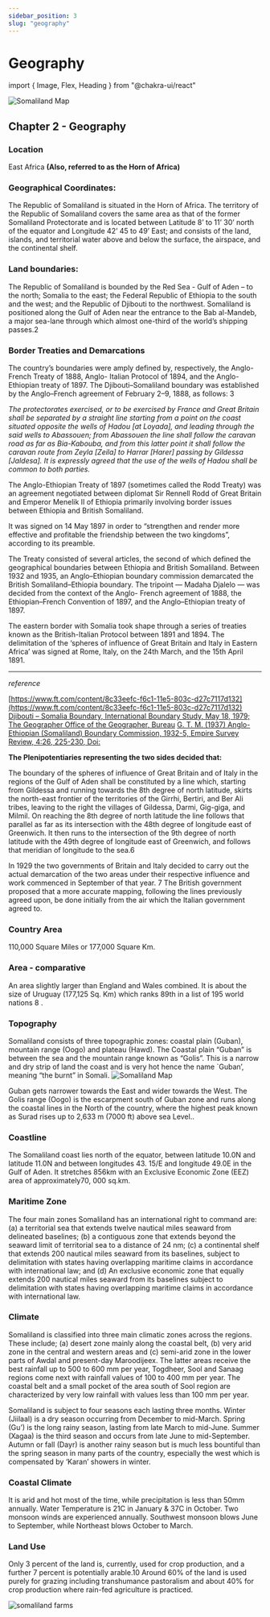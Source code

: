 ```yaml
---
sidebar_position: 3
slug: "geography"
---
```


# Geography

import { Image, Flex, Heading } from "@chakra-ui/react"

<Flex boxSize="xs" bg="red.200" justify="center" mb={12} >
  <Image   
    objectFit="cover" src="img/geomap.jpg" alt="Somaliland Map " />
</Flex>

## Chapter 2 - Geography

### Location

East Africa <strong>(Also, referred to as the Horn of Africa)</strong>

### Geographical Coordinates:

The Republic of Somaliland is situated in the Horn of Africa. The territory of the Republic of Somaliland covers the
same area as that of the former Somaliland Protectorate and is located between Latitude 8’ to 11’ 30’ north of the
equator and Longitude 42’ 45 to 49’ East; and consists of the land, islands, and territorial water above and below the
surface, the airspace, and the continental shelf.

### Land boundaries:

The Republic of Somaliland is bounded by the Red Sea - Gulf of Aden – to the north; Somalia to the east; the
Federal Republic of Ethiopia to the south and the west; and the Republic of Djibouti to the northwest. Somaliland is
positioned along the Gulf of Aden near the entrance to the Bab al-Mandeb, a major sea-lane through which almost
one-third of the world’s shipping passes.2

### Border Treaties and Demarcations

The country’s boundaries were amply defined by, respectively, the Anglo-French Treaty of 1888, Anglo-
Italian Protocol of 1894, and the Anglo-Ethiopian treaty of 1897. The Djibouti–Somaliland boundary was
established by the Anglo–French agreement of February 2–9, 1888, as follows: 3

<em>
The protectorates exercised, or to be exercised by France and Great Britain shall be separated by a straight
line starting from a point on the coast situated opposite the wells of Hadou [at Loyada], and leading through
the said wells to Abassouen; from Abassouen the line shall follow the caravan road as far as Bia-Kabouba,
and from this latter point it shall follow the caravan route from Zeyla [Zeila] to Harrar [Harer] passing by
Gildessa [Jaldesa].
It is expressly agreed that the use of the wells of Hadou shall be common to both parties.
</em><br/>

The Anglo-Ethiopian Treaty of 1897 (sometimes called the Rodd Treaty) was an agreement negotiated between
diplomat Sir Rennell Rodd of Great Britain and Emperor Menelik II of Ethiopia primarily involving border issues
between Ethiopia and British Somaliland.

It was signed on 14 May 1897 in order to “strengthen and render more
effective and profitable the friendship between the two kingdoms”, according to its preamble.

The Treaty consisted of several articles, the second of which defined the geographical boundaries between Ethiopia
and British Somaliland. Between 1932 and 1935, an Anglo–Ethiopian boundary commission demarcated the
British Somaliland–Ethiopia boundary. The tripoint — Madaha Djalelo — was decided from the context of the Anglo-
French agreement of 1888, the Ethiopian–French Convention of 1897, and the Anglo–Ethiopian treaty of 1897.

The eastern border with Somalia took shape through a series of treaties known as the British-Italian Protocol
between 1891 and 1894. The delimitation of the ‘spheres of influence of Great Britain and Italy in Eastern Africa’
was signed at Rome, Italy, on the 24th March, and the 15th April 1891.

---

_reference_

[https://www.ft.com/content/8c33eefc-f6c1-11e5-803c-d27c7117d132](https://www.ft.com/content/8c33eefc-f6c1-11e5-803c-d27c7117d132)
[Djibouti – Somalia Boundary, International Boundary Study, May 18, 1979; The Geographer Office of the Geographer, Bureau](https://www.ft.com/content/8c33eefc-f6c1-11e5-803c-d27c7117d132)
[G. T. M. (1937) Anglo-Ethiopian (Somaliland) Boundary Commission, 1932-5, Empire Survey Review, 4:26, 225-230, Doi:](https://www.ft.com/content/8c33eefc-f6c1-11e5-803c-d27c7117d132)

<strong>The Plenipotentiaries representing the two sides decided that:</strong>

The boundary of the spheres of influence of Great Britain and of Italy in the regions of the Gulf of Aden
shall be constituted by a line which, starting from Gildessa and running towards the 8th degree of north
latitude, skirts the north-east frontier of the territories of the Girrhi, Bertiri, and Ber Ali tribes, leaving to
the right the villages of Gildessa, Darmi, Gig-giga, and Milmil. On reaching the 8th degree of north latitude
the line follows that parallel as far as its intersection with the 48th degree of longitude east of Greenwich.
It then runs to the intersection of the 9th degree of north latitude with the 49th degree of longitude east of
Greenwich, and follows that meridian of longitude to the sea.6

In 1929 the two governments of Britain and Italy decided to carry out the actual demarcation of the two areas under
their respective influence and work commenced in September of that year. 7 The British government proposed that
a more accurate mapping, following the lines previously agreed upon, be done initially from the air which the Italian
government agreed to.

### Country Area

110,000 Square Miles or 177,000 Square Km.

### Area - comparative

An area slightly larger than England and Wales combined. It is about the size of Uruguay (177,125 Sq. Km) which
ranks 89th in a list of 195 world nations 8 .

### Topography

Somaliland consists of three topographic zones: coastal plain (Guban), mountain range (Oogo) and plateau (Hawd).
The Coastal plain “Guban” is between the sea and the mountain range known as “Golis”. This is a narrow and dry strip
of land the coast and is very hot hence the name `Guban’, meaning “the burnt” in Somali.
<Flex boxSize="xs" bg="red.200" justify="center" mb={12} >
<Image   
    objectFit="cover" src="img/landform.png" alt="Somaliland Map " />
</Flex>

Guban gets narrower towards the East and wider towards the West. The Golis range (Oogo) is the escarpment south
of Guban zone and runs along the coastal lines in the North of the country, where the highest peak known as Surad
rises up to 2,633 m (7000 ft) above sea Level..

### Coastline

The Somaliland coast lies north of the equator, between latitude 10.0N and latitude 11.0N and between longitudes 43. 15/E and longitude 49.0E in the Gulf of Aden. It stretches 856km with an Exclusive Economic Zone (EEZ) area of
approximately70, 000 sq.km.

### Maritime Zone

The four main zones Somaliland has an international right to command are: (a) a territorial sea that extends twelve
nautical miles seaward from delineated baselines; (b) a contiguous zone that extends beyond the seaward limit
of territorial sea to a distance of 24 nm; (c) a continental shelf that extends 200 nautical miles seaward from its
baselines, subject to delimitation with states having overlapping maritime claims in accordance with international
law; and (d) An exclusive economic zone that equally extends 200 nautical miles seaward from its baselines subject
to delimitation with states having overlapping maritime claims in accordance with international law.

### Climate

Somaliland is classified into three main climatic zones across the regions. These include; (a) desert zone mainly along the coastal belt, (b) very arid zone in the central and western areas and (c) semi-arid zone in the lower parts of Awdal and present-day Maroodijeex. The latter areas receive the best rainfall up to 500 to 600 mm per year, Togdheer, Sool and Sanaag regions come next with rainfall values of 100 to 400 mm per year. The coastal belt and a small pocket of the area south of Sool region are characterized by very low rainfall with values less than 100 mm per year.

Somaliland is subject to four seasons each lasting three months. Winter (Jiilaal) is a dry season occurring from December to mid-March. Spring (Gu’) is the long rainy season, lasting from late March to mid-June. Summer (Xagaa) is the third season and occurs from late June to mid-September. Autumn or fall (Dayr) is another rainy season but is much less bountiful than the spring season in many parts of the country, especially the west which is compensated by ‘Karan’ showers in winter.

### Coastal Climate

It is arid and hot most of the time, while precipitation is less than 50mm annually. Water Temperature is 21C in January & 37C in October. Two monsoon winds are experienced annually. Southwest monsoon blows June to September, while Northeast blows October to March.

### Land Use

Only 3 percent of the land is, currently, used for crop production, and a further 7 percent is potentially arable.10 Around 60% of the land is used purely for grazing including transhumance pastoralism and about 40% for crop production where rain-fed agriculture is practiced.

<img src="img/farming.jpg" alt="somaliland farms"/>
